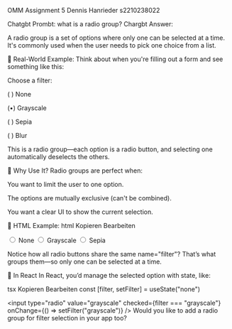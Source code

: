 OMM Assignment 5 
Dennis Hanrieder s2210238022

Chatgbt Prombt: what is a radio group?
Chargbt Answer: 

A radio group is a set of options where only one can be selected at a time. It's commonly used when the user needs to pick one choice from a list.

🔘 Real-World Example:
Think about when you're filling out a form and see something like this:

Choose a filter:

( ) None

(•) Grayscale

( ) Sepia

( ) Blur

This is a radio group—each option is a radio button, and selecting one automatically deselects the others.

🧠 Why Use It?
Radio groups are perfect when:

You want to limit the user to one option.

The options are mutually exclusive (can't be combined).

You want a clear UI to show the current selection.

🧱 HTML Example:
html
Kopieren
Bearbeiten
<form>
  <label><input type="radio" name="filter" value="none"> None</label>
  <label><input type="radio" name="filter" value="grayscale"> Grayscale</label>
  <label><input type="radio" name="filter" value="sepia"> Sepia</label>
</form>
Notice how all radio buttons share the same name="filter"? That’s what groups them—so only one can be selected at a time.

🧩 In React
In React, you’d manage the selected option with state, like:

tsx
Kopieren
Bearbeiten
const [filter, setFilter] = useState("none")

<input type="radio" value="grayscale" checked={filter === "grayscale"} onChange={() => setFilter("grayscale")} />
Would you like to add a radio group for filter selection in your app too?
